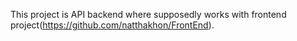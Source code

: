 This project is API backend where supposedly works with frontend project(https://github.com/natthakhon/FrontEnd).
